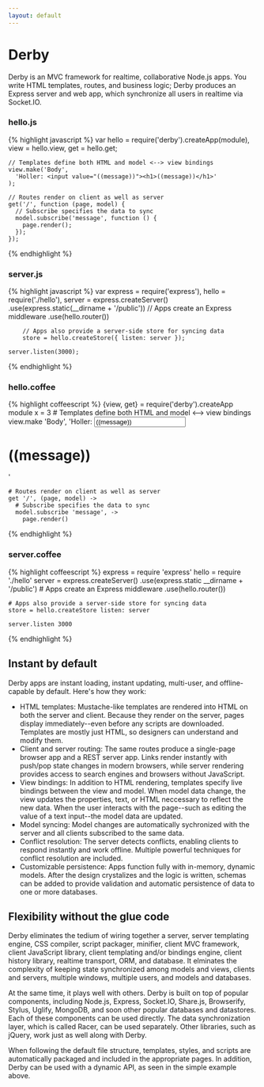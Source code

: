 ```yaml
---
layout: default
---
```


# Derby

Derby is an MVC framework for realtime, collaborative Node.js apps. You write HTML templates, routes, and business logic; Derby produces an Express server and web app, which synchronize all users in realtime via Socket.IO.

### hello.js

{% highlight javascript %}
    var hello = require('derby').createApp(module),
        view = hello.view,
        get = hello.get;
    
    // Templates define both HTML and model <--> view bindings
    view.make('Body',
      'Holler: <input value="((message))"><h1>((message))</h1>'
    );

    // Routes render on client as well as server
    get('/', function (page, model) {
      // Subscribe specifies the data to sync
      model.subscribe('message', function () {
        page.render();
      });
    });
{% endhighlight %}

### server.js

{% highlight javascript %}
    var express = require('express'),
        hello = require('./hello'),
        server = express.createServer()
          .use(express.static(__dirname + '/public'))
          // Apps create an Express middleware
          .use(hello.router())
    
        // Apps also provide a server-side store for syncing data
        store = hello.createStore({ listen: server });
    
    server.listen(3000);
{% endhighlight %}

### hello.coffee

{% highlight coffeescript %}
    {view, get} = require('derby').createApp module
    x = 3
    # Templates define both HTML and model <--> view bindings
    view.make 'Body',
      'Holler: <input value="((message))"><h1>((message))</h1>'

    # Routes render on client as well as server
    get '/', (page, model) ->
      # Subscribe specifies the data to sync
      model.subscribe 'message', ->
        page.render()
{% endhighlight %}

### server.coffee

{% highlight coffeescript %}
    express = require 'express'
    hello = require './hello'
    server = express.createServer()
      .use(express.static __dirname + '/public')
      # Apps create an Express middleware
      .use(hello.router())
    
    # Apps also provide a server-side store for syncing data
    store = hello.createStore listen: server
    
    server.listen 3000
{% endhighlight %}

## Instant by default

Derby apps are instant loading, instant updating, multi-user, and offline-capable by default. Here's how they work:

* HTML templates: Mustache-like templates are rendered into HTML on both the server and client. Because they render on the server, pages display immediately--even before any scripts are downloaded. Templates are mostly just HTML, so designers can understand and modify them.
* Client and server routing: The same routes produce a single-page browser app and a REST server app. Links render instantly with push/pop state changes in modern browsers, while server rendering provides access to search engines and browsers without JavaScript.
* View bindings: In addition to HTML rendering, templates specify live bindings between the view and model. When model data change, the view updates the properties, text, or HTML neccessary to reflect the new data. When the user interacts with the page--such as editing the value of a text input--the model data are updated.
* Model syncing: Model changes are automatically sychronized with the server and all clients subscribed to the same data.
* Conflict resolution: The server detects conflicts, enabling clients to respond instantly and work offline. Multiple powerful techniques for conflict resolution are included.
* Customizable persistence: Apps function fully with in-memory, dynamic models. After the design crystalizes and the logic is written, schemas can be added to provide validation and automatic persistence of data to one or more databases.

## Flexibility without the glue code

Derby eliminates the tedium of wiring together a server, server templating engine, CSS compiler, script packager, minifier, client MVC framework, client JavaScript library, client templating and/or bindings engine, client history library, realtime transport, ORM, and database. It elminates the complexity of keeping state synchronized among models and views, clients and servers, multiple windows, multiple users, and models and databases.

At the same time, it plays well with others. Derby is built on top of popular components, including Node.js, Express, Socket.IO, Share.js, Browserify, Stylus, Uglify, MongoDB, and soon other popular databases and datastores. Each of these components can be used directly. The data synchronization layer, which is called Racer, can be used separately. Other libraries, such as jQuery, work just as well along with Derby.

When following the default file structure, templates, styles, and scripts are automatically packaged and included in the appropriate pages. In addition, Derby can be used with a dynamic API, as seen in the simple example above.

